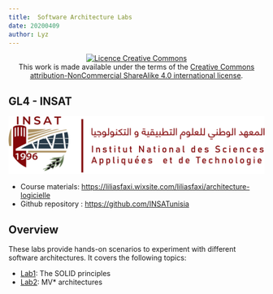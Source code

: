 ```yaml
---
title:  Software Architecture Labs
date: 20200409
author: Lyz
---
```


<center><a rel="license" href="http://creativecommons.org/licenses/by-nc-sa/4.0/"><img alt="Licence Creative Commons" style="border-width:0" src="https://i.creativecommons.org/l/by-nc-sa/4.0/88x31.png" /></a><br />This work is made available under the terms of the <a rel="license" href="http://creativecommons.org/licenses/by-nc-sa/4.0/">Creative Commons attribution-NonCommercial ShareAlike 4.0 international license</a>.
</center>

## GL4 - INSAT

![Logo INSAT](img/insat.png)


* Course materials: https://liliasfaxi.wixsite.com/liliasfaxi/architecture-logicielle
* Github repository :  https://github.com/INSATunisia

## Overview

These labs provide hands-on scenarios to experiment with different software architectures. It covers the following topics:

* [Lab1](tp1/index.html): The SOLID principles
* [Lab2](tp2/index.html): MV* architectures
